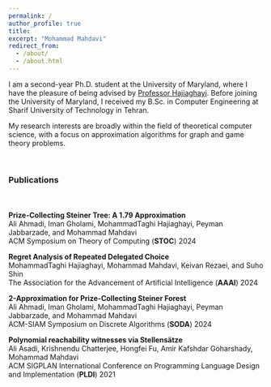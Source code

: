 ```yaml
---
permalink: /
author_profile: true
title:
excerpt: "Mohammad Mahdavi"
redirect_from: 
  - /about/
  - /about.html
---
```

I am a second-year Ph.D. student at the University of Maryland, where I have the pleasure of being advised by [Professor Hajiaghayi](https://www.cs.umd.edu/~hajiagha/). Before joining the University of Maryland, I received my B.Sc. in Computer Engineering at Sharif University of Technology in Tehran.

My research interests are broadly within the field of theoretical computer science, with a focus on approximation algorithms for graph and game theory problems.

<br>

### Publications

<div style="line-height:150%;">
    <br>
</div>

**Prize-Collecting Steiner Tree: A 1.79 Approximation** \
  Ali Ahmadi, Iman Gholami, MohammadTaghi Hajiaghayi, Peyman Jabbarzade, and Mohammad Mahdavi\
  ACM Symposium on Theory of Computing (**STOC**) 2024

**Regret Analysis of Repeated Delegated Choice** \
  MohammadTaghi Hajiaghayi, Mohammad Mahdavi, Keivan Rezaei, and Suho Shin\
  The Association for the Advancement of Artificial Intelligence (**AAAI**) 2024
  
**2-Approximation for Prize-Collecting Steiner Forest** \
  Ali Ahmadi, Iman Gholami, MohammadTaghi Hajiaghayi, Peyman Jabbarzade, and Mohammad Mahdavi\
  ACM-SIAM Symposium on Discrete Algorithms (**SODA**) 2024

**Polynomial reachability witnesses via Stellensätze** \
Ali Asadi, Krishnendu Chatterjee, Hongfei Fu, Amir Kafshdar Goharshady, Mohammad Mahdavi\
  ACM SIGPLAN International Conference on Programming Language Design and Implementation (**PLDI**) 2021
